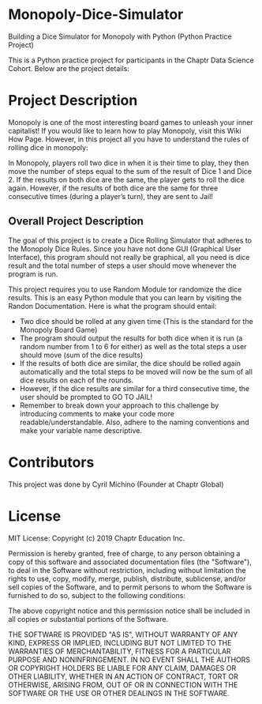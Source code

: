 # Monopoly-Dice-Simulator
Building a Dice Simulator for Monopoly with Python (Python Practice Project)

This is a Python practice project for participants in the Chaptr Data Science Cohort. Below are the project details:

# Project Description
Monopoly is one of the most interesting board games to unleash your inner capitalist! If you would like to learn how to play Monopoly, visit this Wiki How Page. However, in this project all you have to understand the rules of rolling dice in monopoly:

In Monopoly, players roll two dice in when it is their time to play, they then move the number of steps equal to the sum of the result of Dice 1 and Dice 2. If the results on both dice are the same, the player gets to roll the dice again. However, if the results of both dice are the same for three consecutive times (during a player’s turn), they are sent to Jail!

## Overall Project Description
The goal of this project is to create a Dice Rolling Simulator that adheres to the Monopoly Dice Rules. Since you have not done GUI (Graphical User Interface), this program should not really be graphical, all you need is dice result and the total number of steps a user should move whenever the program is run.

This project requires you to use Random Module tor randomize the dice results. This is an easy Python module that you can learn by visiting the Randon Documentation. Here is what the program should entail:

- Two dice should be rolled at any given time (This is the standard for the Monopoly Board Game)
- The program should output the results for both dice when it is run (a random number from 1 to 6 for either) as well as the total steps a user should move (sum of the dice results)
- If the results of both dice are similar, the dice should be rolled again automatically and the total steps to be moved will now be the sum of all dice results on each of the rounds.
- However, if the dice results are similar for a third consecutive time, the user should be prompted to GO TO JAIL!
- Remember to break down your approach to this challenge by introducing comments to make your code more readable/understandable. Also, adhere to the naming conventions and make your variable name descriptive.

# Contributors
This project was done by Cyril Michino (Founder at Chaptr Global)

# License
MIT License: Copyright (c) 2019 Chaptr Education Inc.

Permission is hereby granted, free of charge, to any person obtaining a copy of this software and associated documentation files (the "Software"), to deal in the Software without restriction, including without limitation the rights to use, copy, modify, merge, publish, distribute, sublicense, and/or sell copies of the Software, and to permit persons to whom the Software is furnished to do so, subject to the following conditions:

The above copyright notice and this permission notice shall be included in all copies or substantial portions of the Software.

THE SOFTWARE IS PROVIDED "AS IS", WITHOUT WARRANTY OF ANY KIND, EXPRESS OR IMPLIED, INCLUDING BUT NOT LIMITED TO THE WARRANTIES OF MERCHANTABILITY, FITNESS FOR A PARTICULAR PURPOSE AND NONINFRINGEMENT. IN NO EVENT SHALL THE AUTHORS OR COPYRIGHT HOLDERS BE LIABLE FOR ANY CLAIM, DAMAGES OR OTHER LIABILITY, WHETHER IN AN ACTION OF CONTRACT, TORT OR OTHERWISE, ARISING FROM, OUT OF OR IN CONNECTION WITH THE SOFTWARE OR THE USE OR OTHER DEALINGS IN THE SOFTWARE.
